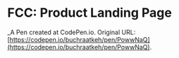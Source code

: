 # FCC: Product Landing Page
 _A Pen created at CodePen.io. Original URL: [https://codepen.io/buchraatkeh/pen/PowwNaQ](https://codepen.io/buchraatkeh/pen/PowwNaQ).

 